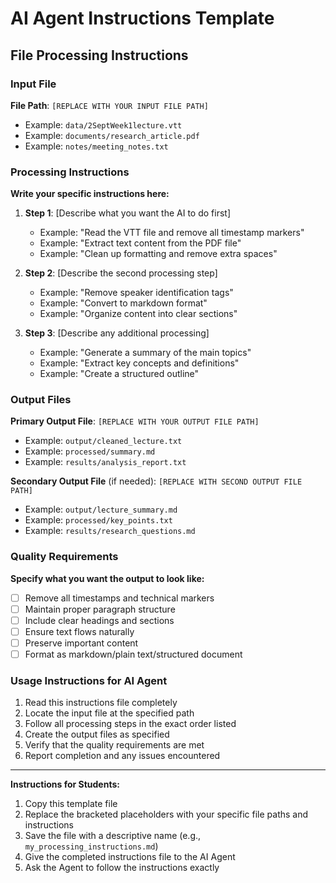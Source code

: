 # AI Agent Instructions Template

## File Processing Instructions

### Input File
**File Path**: `[REPLACE WITH YOUR INPUT FILE PATH]`
- Example: `data/2SeptWeek1lecture.vtt`
- Example: `documents/research_article.pdf`
- Example: `notes/meeting_notes.txt`

### Processing Instructions
**Write your specific instructions here:**

1. **Step 1**: [Describe what you want the AI to do first]
   - Example: "Read the VTT file and remove all timestamp markers"
   - Example: "Extract text content from the PDF file"
   - Example: "Clean up formatting and remove extra spaces"

2. **Step 2**: [Describe the second processing step]
   - Example: "Remove speaker identification tags"
   - Example: "Convert to markdown format"
   - Example: "Organize content into clear sections"

3. **Step 3**: [Describe any additional processing]
   - Example: "Generate a summary of the main topics"
   - Example: "Extract key concepts and definitions"
   - Example: "Create a structured outline"

### Output Files
**Primary Output File**: `[REPLACE WITH YOUR OUTPUT FILE PATH]`
- Example: `output/cleaned_lecture.txt`
- Example: `processed/summary.md`
- Example: `results/analysis_report.txt`

**Secondary Output File** (if needed): `[REPLACE WITH SECOND OUTPUT FILE PATH]`
- Example: `output/lecture_summary.md`
- Example: `processed/key_points.txt`
- Example: `results/research_questions.md`

### Quality Requirements
**Specify what you want the output to look like:**
- [ ] Remove all timestamps and technical markers
- [ ] Maintain proper paragraph structure
- [ ] Include clear headings and sections
- [ ] Ensure text flows naturally
- [ ] Preserve important content
- [ ] Format as markdown/plain text/structured document

### Usage Instructions for AI Agent
1. Read this instructions file completely
2. Locate the input file at the specified path
3. Follow all processing steps in the exact order listed
4. Create the output files as specified
5. Verify that the quality requirements are met
6. Report completion and any issues encountered

---

**Instructions for Students:**
1. Copy this template file
2. Replace the bracketed placeholders with your specific file paths and instructions
3. Save the file with a descriptive name (e.g., `my_processing_instructions.md`)
4. Give the completed instructions file to the AI Agent
5. Ask the Agent to follow the instructions exactly

